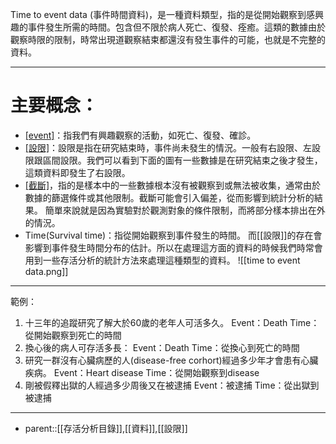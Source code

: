 Time to event data (事件時間資料)，是一種資料類型，指的是從開始觀察到感興趣的事件發生所需的時間。包含但不限於病人死亡、復發、痊癒。這類的數據由於觀察時限的限制，時常出現道觀察結束都還沒有發生事件的可能，也就是不完整的資料。
- - -
# 主要概念：
- [[event]](事件)：指我們有興趣觀察的活動，如死亡、復發、確診。
- [[設限]](Censoring)：設限是指在研究結束時，事件尚未發生的情況。一般有右設限、左設限跟區間設限。我們可以看到下面的圖有一些數據是在研究結束之後才發生，這類資料即發生了右設限。
- [[截斷]](Truncation)，指的是樣本中的一些數據根本沒有被觀察到或無法被收集，通常由於數據的篩選條件或其他限制。截斷可能會引入偏差，從而影響到統計分析的結果。
簡單來說就是因為實驗對於觀測對象的條件限制，而將部分樣本排出在外的情況。
- Time(Survival time)：指從開始觀察到事件發生的時間。
而[[設限]]的存在會影響到事件發生時間分布的估計。所以在處理這方面的資料的時候我們時常會用到一些存活分析的統計方法來處理這種類型的資料。
![[time to event data.png]]
- - -
範例：
1. 十三年的追蹤研究了解大於60歲的老年人可活多久。
	Event：Death
	Time：從開始觀察到死亡的時間
2. 換心後的病人可存活多長：
	Event：Death
	Time：從換心到死亡的時間
3. 研究一群沒有心臟病歷的人(disease-free corhort)經過多少年才會患有心臟疾病。
	Event：Heart disease
	Time：從開始觀察到disease
4. 剛被假釋出獄的人經過多少周後又在被逮捕
	Event：被逮捕
	Time：從出獄到被逮捕
- - -
- parent::[[存活分析目錄]],[[資料]],[[設限]]
